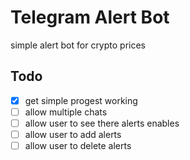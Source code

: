 # Telegram Alert Bot
simple alert bot for crypto prices

## Todo
- [x] get simple progest working
- [ ] allow multiple chats
- [ ] allow user to see there alerts enables
- [ ] allow user to add alerts
- [ ] allow user to delete alerts